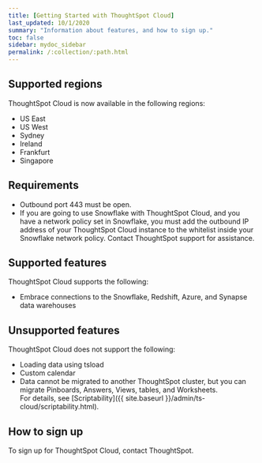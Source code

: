```yaml
---
title: [Getting Started with ThoughtSpot Cloud]
last_updated: 10/1/2020
summary: "Information about features, and how to sign up."
toc: false
sidebar: mydoc_sidebar
permalink: /:collection/:path.html
---
```

## Supported regions
ThoughtSpot Cloud is now available in the following regions:
* US East
* US West
* Sydney 
* Ireland
* Frankfurt
* Singapore

## Requirements

- Outbound port 443 must be open.
- If you are going to use Snowflake with ThoughtSpot Cloud, and you have a network policy set in Snowflake, you must add the outbound IP address of your ThoughtSpot Cloud instance to the whitelist inside your Snowflake network policy. Contact ThoughtSpot support for assistance.

## Supported features

ThoughtSpot Cloud supports the following:
- Embrace connections to the Snowflake, Redshift, Azure, and Synapse data warehouses

## Unsupported features

ThoughtSpot Cloud does not support the following:
- Loading data using tsload
- Custom calendar
- Data cannot be migrated to another ThoughtSpot cluster, but you can migrate Pinboards, Answers, Views, tables, and Worksheets.  
For details, see [Scriptability]({{ site.baseurl }}/admin/ts-cloud/scriptability.html).

## How to sign up

To sign up for ThoughtSpot Cloud, contact ThoughtSpot.
